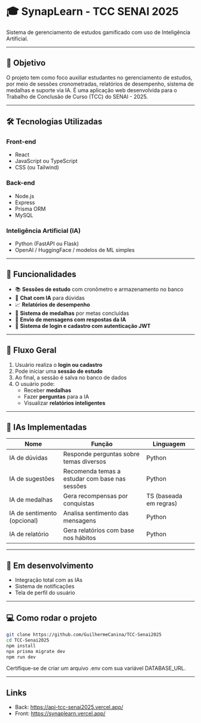 # 🎓 SynapLearn - TCC SENAI 2025

Sistema de gerenciamento de estudos gamificado com uso de Inteligência Artificial.

---

## 🧠 Objetivo

O projeto tem como foco auxiliar estudantes no gerenciamento de estudos, por meio de sessões cronometradas, relatórios de desempenho, sistema de medalhas e suporte via IA. É uma aplicação web desenvolvida para o Trabalho de Conclusão de Curso (TCC) do SENAI - 2025.

---

## 🛠️ Tecnologias Utilizadas

### Front-end
- React
- JavaScript ou TypeScript
- CSS (ou Tailwind)

### Back-end
- Node.js
- Express
- Prisma ORM
- MySQL

### Inteligência Artificial (IA)
- Python (FastAPI ou Flask)
- OpenAI / HuggingFace / modelos de ML simples

---

## 🧩 Funcionalidades

- 📚 **Sessões de estudo** com cronômetro e armazenamento no banco
- 🧠 **Chat com IA** para dúvidas
- 📈 **Relatórios de desempenho**
- 🥇 **Sistema de medalhas** por metas concluídas
- 💬 **Envio de mensagens com respostas da IA**
- 🔐 **Sistema de login e cadastro com autenticação JWT**

---

## 🔄 Fluxo Geral

1. Usuário realiza o **login ou cadastro**
2. Pode iniciar uma **sessão de estudo**
3. Ao final, a sessão é salva no banco de dados
4. O usuário pode:
   - Receber **medalhas**
   - Fazer **perguntas** para a IA
   - Visualizar **relatórios inteligentes**

---

## 🧠 IAs Implementadas

| Nome | Função | Linguagem |
|------|--------|-----------|
| IA de dúvidas | Responde perguntas sobre temas diversos | Python |
| IA de sugestões | Recomenda temas a estudar com base nas sessões | Python |
| IA de medalhas | Gera recompensas por conquistas | TS (baseada em regras) |
| IA de sentimento (opcional) | Analisa sentimento das mensagens | Python |
| IA de relatório | Gera relatórios com base nos hábitos | Python |

---

## 🧪 Em desenvolvimento

- Integração total com as IAs
- Sistema de notificações
- Tela de perfil do usuário

---

## 💻 Como rodar o projeto

```bash
git clone https://github.com/GuilhermeCanina/TCC-Senai2025
cd TCC-Senai2025
npm install
npx prisma migrate dev
npm run dev
```

Certifique-se de criar um arquivo .env com sua variável DATABASE_URL.

---
## Links
- Back: https://api-tcc-senai2025.vercel.app/
- Front: https://synaplearn.vercel.app/
